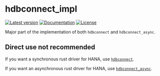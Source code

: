 # hdbconnect_impl

[![Latest version](https://img.shields.io/crates/v/hdbconnect_impl.svg)](https://crates.io/crates/hdbconnect_impl)
[![Documentation](https://docs.rs/hdbconnect_impl/badge.svg)](https://docs.rs/hdbconnect_impl)
[![License](https://img.shields.io/crates/l/hdbconnect_impl.svg)](https://github.com/emabee/hdbconnect_impl)

Major part of the implementation of both `hdbconnect` and `hdbconnect_async`.

## Direct use not recommended

If you want a synchronous rust driver for HANA,
use [`hdbconnect`](https://crates.io/crates/hdbconnect).

If you want an asynchronous rust driver for HANA,
use [`hdbconnect_async`](https://crates.io/crates/hdbconnect_async).
